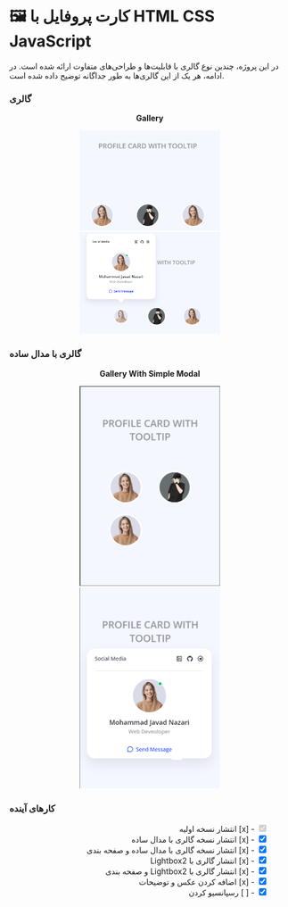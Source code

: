 # 🖼️ کارت پروفایل با HTML CSS JavaScript

در این پروژه، چندین نوع گالری با قابلیت‌ها و طراحی‌های متفاوت ارائه شده است. در ادامه، هر یک از این گالری‌ها به طور جداگانه توضیح داده شده است.

### گالری 

<p align="center">
  <strong> Gallery </strong>
</p>
<p align="center">
  <img src="Screenshots/Profile1.png" width="50%" alt="Gallery1.png">
  <img src="Screenshots/Profile2.png" width="50%" alt="Gallery2.png">
</p>


### گالری با مدال ساده
<p align="center">
  <strong>Gallery With Simple Modal</strong>
</p>
<p align="center">
  <img src="Screenshots/Profile3.png" width="50%" alt="Gallery3">
  <img src="Screenshots/Profile4.png" width="50%" alt="Gallery3">
</p>


### کارهای آینده
<ul style="list-style-type: none;" dir="rtl">
    <li><input type="checkbox" checked disabled> - [x] انتشار نسخه اولیه </li>
    <li><input type="checkbox" checked> - [x] انتشار نسخه گالری با مدال ساده </li>
    <li><input type="checkbox" checked> - [x] انتشار نسخه گالری با مدال ساده و صفحه بندی </li>
    <li><input type="checkbox" checked> - [x] انتشار گالری با Lightbox2 </li>
    <li><input type="checkbox" checked> - [x] انتشار گالری با Lightbox2 و صفحه بندی </li>
    <li><input type="checkbox" checked> - [x] اضافه کردن عکس و توضیحات </li>
    <li><input type="checkbox" checked> - [ ] رسپانسیو کردن </li>
</ul>

